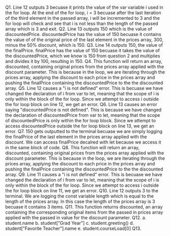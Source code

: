 Q1. Line 12 outputs 3 becuase it prints the value of the var variable i used in the for loop. At the end of the for loop, i = 3 becuase after the last iteration of the third element in the passed array, i will be incremented to 3 and the for loop will check and see that i is not less than the length of the passed array which is 3 and exit. 
Q2. Line 13 outputs 150 which is the value of discountedPrice. discountedPrice has the value of 150 becuase it contains the value of of the original price of the last element in the prices array, 300, minus the 50% discount, which is 150. 
Q3. Line 14 outputs 150, the value of the finalPrice. finalPrice has the value of 150 becuase it takes the value of the discountedPrice, which we know is 150 from question 2 and multiplies and divides it by 100, resulting in 150. 
Q4. This function will return an array, discounted, containing original prices from the prices array applied with the discount parameter. This is because in the loop, we are iterating through the prices array, applying the discount to each price in the prices array and pushing the finalPrice containing the discountedPrice to the the discounted array. 
Q5. Line 12 causes a "i is not defined" error. This is becuase we have changed the declaration of i from var to let, meaning that the scope of i is only within the block of the for loop. Since we attempt to access i outside the for loop block on line 12, we get an error. 
Q6. Line 13 causes an error saying "discountedPrice is not defined". This is because we have changed the declaration of discountedPrice from var to let, meaning that the scope of discountedPrice is only within the for loop block. Since we attempt to access discountedPrice outside the for loop block on line 13, we get an error. 
Q7. 150 gets outputted to the terminal becuase we are simply logging the finalPrice of the last element in the prices array applied with the discount. We can access finalPrice decalred with let because we access it in the same block of code. 
Q8. This function will return an array, discounted, containing original prices from the prices array applied with the discount parameter. This is because in the loop, we are iterating through the prices array, applying the discount to each price in the prices array and pushing the finalPrice containing the discountedPrice to the the discounted array. 
Q9. Line 11 causes a "i is not defined" error. This is becuase we have changed the declaration of i from var to let, meaning that the scope of i is only within the block of the for loop. Since we attempt to access i outside the for loop block on line 11, we get an error. 
Q10. Line 12 outputs 3 to the terminal. We are logging the const variable length which is equal to the length of the prices array. In this case the length of the prices array is 3 becuase it contains 3 items. 
Q11. This function returns discounted, an array containing the corresponding original items from the passed in prices array applied with the passed in value for the discount parameter. 
Q12. 
    a. student.name 
    b. student["Grad Year"]
    c. student.greeting()
    d. student["Favorite Teacher"].name
    e. student.courseLoad[0] 
Q13. 
